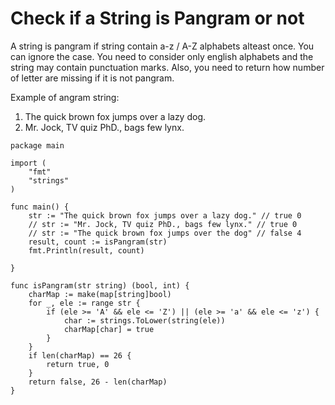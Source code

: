 # Check if a String is Pangram or not

A string is pangram if string contain a-z / A-Z alphabets alteast once. You can ignore the case. You need to consider only english alphabets and the string may contain punctuation marks. Also, you need to return how number of letter are missing if it is not pangram.

Example of angram string: 
1. The quick brown fox jumps over a lazy dog.
2. Mr. Jock, TV quiz PhD., bags few lynx.


```
package main

import (
	"fmt"
	"strings"
)

func main() {
	str := "The quick brown fox jumps over a lazy dog." // true 0
	// str := "Mr. Jock, TV quiz PhD., bags few lynx." // true 0
	// str := "The quick brown fox jumps over the dog" // false 4
	result, count := isPangram(str)
	fmt.Println(result, count)

}

func isPangram(str string) (bool, int) {
	charMap := make(map[string]bool)
	for _, ele := range str {
		if (ele >= 'A' && ele <= 'Z') || (ele >= 'a' && ele <= 'z') {
			char := strings.ToLower(string(ele))
			charMap[char] = true
		}
	}
	if len(charMap) == 26 {
		return true, 0
	}
	return false, 26 - len(charMap)
}
```
